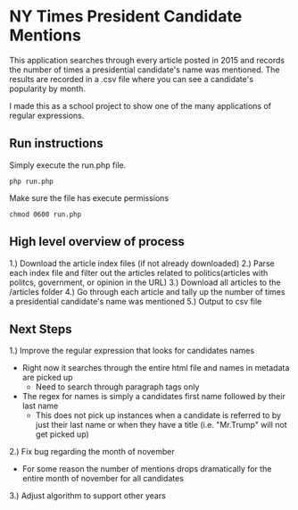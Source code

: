 # NY Times President Candidate Mentions
This application searches through every article posted in 2015 and records the number of times a presidential candidate's name was mentioned. The results are recorded in a .csv file where you can see a candidate's popularity by month. 

I made this as a school project to show one of the many applications of regular expressions. 

## Run instructions

Simply execute the run.php file. 

`` php run.php ``

Make sure the file has execute permissions

`` chmod 0600 run.php ``

## High level overview of process

1.) Download the article index files (if not already downloaded)
2.) Parse each index file and filter out the articles related to politics(articles with politcs, government, or opinion in the URL) 
3.) Download all articles to the /articles folder
4.) Go through each article and tally up the number of times a presidential candidate's name was mentioned
5.) Output to csv file

## Next Steps

1.) Improve the regular expression that looks for candidates names
  - Right now it searches through the entire html file and names in metadata are picked up
    - Need to search through paragraph tags only
  - The regex for names is simply a candidates first name followed by their last name
    - This does not pick up instances when a candidate is referred to by just their last name or when they have a title (i.e. "Mr.Trump" will not get picked up)
    
2.) Fix bug regarding the month of november
  - For some reason the number of mentions drops dramatically for the entire month of november for all candidates

3.) Adjust algorithm to support other years

